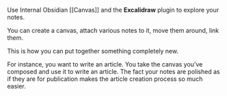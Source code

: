 Use Internal Obsidian [[Canvas]] and the **Excalidraw** plugin to explore your notes.

You can create a canvas, attach various notes to it, move them around, link them.

This is how you can put together something completely new.

For instance, you want to write an article.
You take the canvas you’ve composed and use it to write an article.
The fact your notes are polished as if they are for publication makes the article creation process so much easier.